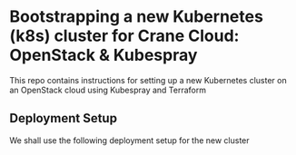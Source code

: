 # Bootstrapping a new Kubernetes (k8s) cluster for Crane Cloud: OpenStack & Kubespray
This repo contains instructions for setting up a new Kubernetes cluster on an OpenStack cloud using Kubespray and Terraform

## Deployment Setup
We shall use the following deployment setup for the new cluster
